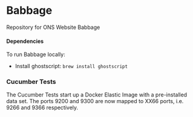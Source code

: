 <!-- [![Build Status](https://travis-ci.org/ONSdigital/tredegar.svg?branch=master)](https://travis-ci.org/ONSdigital/tredegar) -->

Babbage
========

Repository for ONS Website Babbage

#### Dependencies

To run Babbage locally:
* Install ghostscript: `brew install ghostscript`


### Cucumber Tests
The Cucumber Tests start up a Docker Elastic Image with a pre-installed data set.
The ports 9200 and 9300 are now mapped to XX66 ports, i.e. 9266 and 9366 respectively.